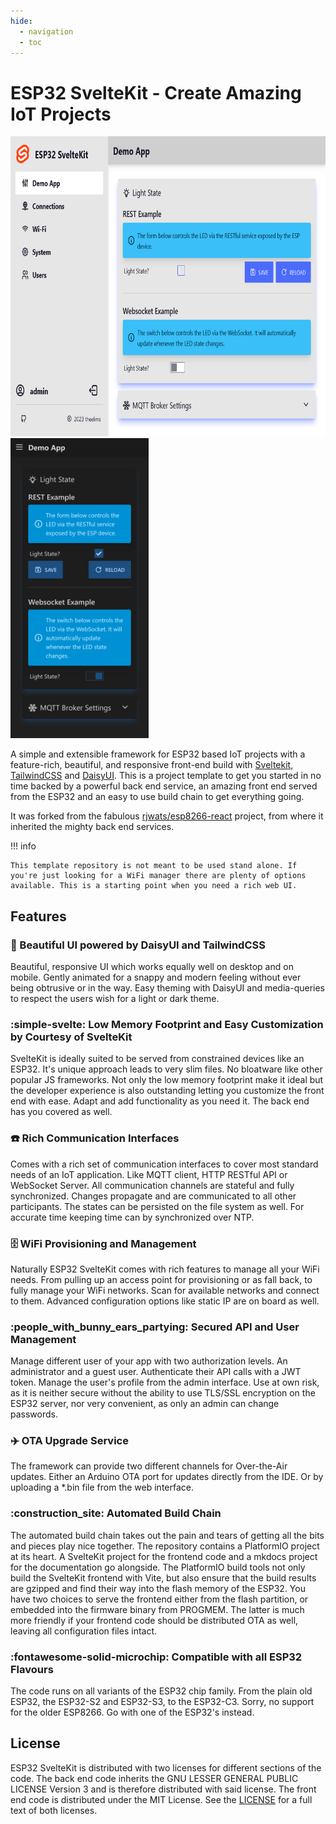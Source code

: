 ```yaml
---
hide:
  - navigation
  - toc
---
```


# ESP32 SvelteKit - Create Amazing IoT Projects

<div style="flex">
<img src="media/Screenshot_light.png" style="height:480px"> 
<img src="media/Screenshot_mobile.png" style="height:480px"> 
</div>

A simple and extensible framework for ESP32 based IoT projects with a feature-rich, beautiful, and responsive front-end build with [Sveltekit](https://kit.svelte.dev/), [TailwindCSS](https://tailwindcss.com/) and [DaisyUI](https://daisyui.com/). This is a project template to get you started in no time backed by a powerful back end service, an amazing front end served from the ESP32 and an easy to use build chain to get everything going.

It was forked from the fabulous [rjwats/esp8266-react](https://github.com/rjwats/esp8266-react) project, from where it inherited the mighty back end services.

!!! info

    This template repository is not meant to be used stand alone. If you're just looking for a WiFi manager there are plenty of options available. This is a starting point when you need a rich web UI.

## Features

### :butterfly: Beautiful UI powered by DaisyUI and TailwindCSS

Beautiful, responsive UI which works equally well on desktop and on mobile. Gently animated for a snappy and modern feeling without ever being obtrusive or in the way. Easy theming with DaisyUI and media-queries to respect the users wish for a light or dark theme.

### :simple-svelte: Low Memory Footprint and Easy Customization by Courtesy of SvelteKit

SvelteKit is ideally suited to be served from constrained devices like an ESP32. It's unique approach leads to very slim files. No bloatware like other popular JS frameworks. Not only the low memory footprint make it ideal but the developer experience is also outstanding letting you customize the front end with ease. Adapt and add functionality as you need it. The back end has you covered as well.

### :telephone: Rich Communication Interfaces

Comes with a rich set of communication interfaces to cover most standard needs of an IoT application. Like MQTT client, HTTP RESTful API or WebSocket Server. All communication channels are stateful and fully synchronized. Changes propagate and are communicated to all other participants. The states can be persisted on the file system as well. For accurate time keeping time can by synchronized over NTP.

### :file_cabinet: WiFi Provisioning and Management

Naturally ESP32 SvelteKit comes with rich features to manage all your WiFi needs. From pulling up an access point for provisioning or as fall back, to fully manage your WiFi networks. Scan for available networks and connect to them. Advanced configuration options like static IP are on board as well.

### :people_with_bunny_ears_partying: Secured API and User Management

Manage different user of your app with two authorization levels. An administrator and a guest user. Authenticate their API calls with a JWT token. Manage the user's profile from the admin interface. Use at own risk, as it is neither secure without the ability to use TLS/SSL encryption on the ESP32 server, nor very convenient, as only an admin can change passwords.

### :airplane: OTA Upgrade Service

The framework can provide two different channels for Over-the-Air updates. Either an Arduino OTA port for updates directly from the IDE. Or by uploading a \*.bin file from the web interface.

### :construction_site: Automated Build Chain

The automated build chain takes out the pain and tears of getting all the bits and pieces play nice together. The repository contains a PlatformIO project at its heart. A SvelteKit project for the frontend code and a mkdocs project for the documentation go alongside. The PlatformIO build tools not only build the SvelteKit frontend with Vite, but also ensure that the build results are gzipped and find their way into the flash memory of the ESP32. You have two choices to serve the frontend either from the flash partition, or embedded into the firmware binary from PROGMEM. The latter is much more friendly if your frontend code should be distributed OTA as well, leaving all configuration files intact.

### :fontawesome-solid-microchip: Compatible with all ESP32 Flavours

The code runs on all variants of the ESP32 chip family. From the plain old ESP32, the ESP32-S2 and ESP32-S3, to the ESP32-C3. Sorry, no support for the older ESP8266. Go with one of the ESP32's instead.

## License

ESP32 SvelteKit is distributed with two licenses for different sections of the code. The back end code inherits the GNU LESSER GENERAL PUBLIC LICENSE Version 3 and is therefore distributed with said license. The front end code is distributed under the MIT License. See the [LICENSE](https://github.com/theelims/ESP32-sveltekit/LICENSE) for a full text of both licenses.
